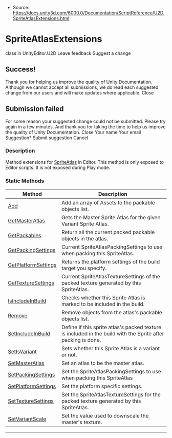 * Source: https://docs.unity3d.com/6000.0/Documentation/ScriptReference/U2D.SpriteAtlasExtensions.html

# SpriteAtlasExtensions
class in UnityEditor.U2D
Leave feedback
Suggest a change
## Success!
Thank you for helping us improve the quality of Unity Documentation. Although we cannot accept all submissions, we do read each suggested change from our users and will make updates where applicable.
Close
## Submission failed
For some reason your suggested change could not be submitted. Please <a>try again</a> in a few minutes. And thank you for taking the time to help us improve the quality of Unity Documentation.
Close
Your name Your email Suggestion* Submit suggestion
Cancel
### Description
Method extensions for [SpriteAtlas](https://docs.unity3d.com/6000.0/Documentation/ScriptReference/U2D.SpriteAtlas.html) in Editor.
This method is only exposed to Editor scripts. It is not exposed during Play mode.
### Static Methods
Method | Description  
---|---  
[Add](https://docs.unity3d.com/6000.0/Documentation/ScriptReference/U2D.SpriteAtlasExtensions.Add.html) | Add an array of Assets to the packable objects list.  
[GetMasterAtlas](https://docs.unity3d.com/6000.0/Documentation/ScriptReference/U2D.SpriteAtlasExtensions.GetMasterAtlas.html) | Gets the Master Sprite Atlas for the given Variant Sprite Atlas.  
[GetPackables](https://docs.unity3d.com/6000.0/Documentation/ScriptReference/U2D.SpriteAtlasExtensions.GetPackables.html) | Return all the current packed packable objects in the atlas.  
[GetPackingSettings](https://docs.unity3d.com/6000.0/Documentation/ScriptReference/U2D.SpriteAtlasExtensions.GetPackingSettings.html) | Current SpriteAtlasPackingSettings to use when packing this SpriteAtlas.  
[GetPlatformSettings](https://docs.unity3d.com/6000.0/Documentation/ScriptReference/U2D.SpriteAtlasExtensions.GetPlatformSettings.html) | Returns the platform settings of the build target you specify.  
[GetTextureSettings](https://docs.unity3d.com/6000.0/Documentation/ScriptReference/U2D.SpriteAtlasExtensions.GetTextureSettings.html) | Current SpriteAtlasTextureSettings of the packed texture generated by this SpriteAtlas.  
[IsIncludeInBuild](https://docs.unity3d.com/6000.0/Documentation/ScriptReference/U2D.SpriteAtlasExtensions.IsIncludeInBuild.html) | Checks whether this Sprite Atlas is marked to be included in the build.  
[Remove](https://docs.unity3d.com/6000.0/Documentation/ScriptReference/U2D.SpriteAtlasExtensions.Remove.html) | Remove objects from the atlas's packable objects list.  
[SetIncludeInBuild](https://docs.unity3d.com/6000.0/Documentation/ScriptReference/U2D.SpriteAtlasExtensions.SetIncludeInBuild.html) | Define if this sprite atlas's packed texture is included in the build with the Sprite after packing is done.  
[SetIsVariant](https://docs.unity3d.com/6000.0/Documentation/ScriptReference/U2D.SpriteAtlasExtensions.SetIsVariant.html) | Sets whether this Sprite Atlas is a variant or not.  
[SetMasterAtlas](https://docs.unity3d.com/6000.0/Documentation/ScriptReference/U2D.SpriteAtlasExtensions.SetMasterAtlas.html) | Set an atlas to be the master atlas.  
[SetPackingSettings](https://docs.unity3d.com/6000.0/Documentation/ScriptReference/U2D.SpriteAtlasExtensions.SetPackingSettings.html) | Set the SpriteAtlasPackingSettings to use when packing this SpriteAtlas  
[SetPlatformSettings](https://docs.unity3d.com/6000.0/Documentation/ScriptReference/U2D.SpriteAtlasExtensions.SetPlatformSettings.html) | Set the platform specific settings.  
[SetTextureSettings](https://docs.unity3d.com/6000.0/Documentation/ScriptReference/U2D.SpriteAtlasExtensions.SetTextureSettings.html) | Set the SpriteAtlasTextureSettings for the packed texture generated by this SpriteAtlas.  
[SetVariantScale](https://docs.unity3d.com/6000.0/Documentation/ScriptReference/U2D.SpriteAtlasExtensions.SetVariantScale.html) | Set the value used to downscale the master's texture.  
* * *
